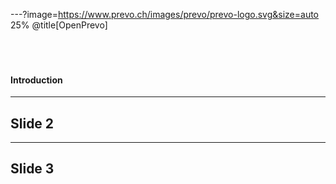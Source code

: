 ---?image=https://www.prevo.ch/images/prevo/prevo-logo.svg&size=auto 25%
@title[OpenPrevo]
<br><br><br><br>
#### Introduction

---

## Slide 2

---

## Slide 3
